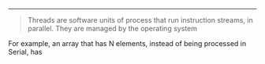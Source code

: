 ***
> Threads are software units of process that run instruction streams, in parallel. They are managed by the operating system

For example, an array that has N elements, instead of being processed in Serial, has 